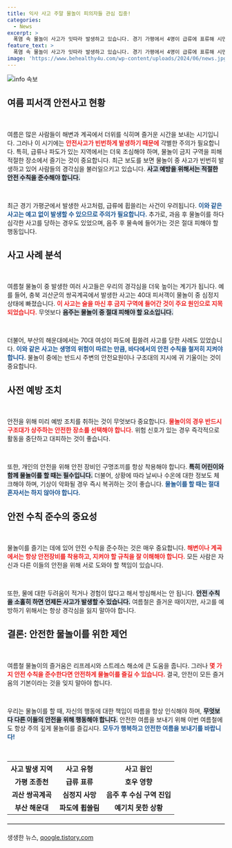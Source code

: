 ```yaml
---
title: 익사 사고 주말 물놀이 피의자들 관심 집중!
categories:
  - News
excerpt: >
  폭염 속 물놀이 사고가 잇따라 발생하고 있습니다. 경기 가평에서 4명이 급류에 표류해 시민 구조대에게 구조되었고, 충북에서는 한 피서객이 안타깝게 목숨을 잃는 사고도 있었습니다. 안전 주의가 절실합니다!
feature_text: >
  폭염 속 물놀이 사고가 잇따라 발생하고 있습니다. 경기 가평에서 4명이 급류에 표류해 시민 구조대에게 구조되었고, 충북에서는 한 피서객이 안타깝게 목숨을 잃는 사고도 있었습니다. 안전 주의가 절실합니다!
image: 'https://www.behealthy4u.com/wp-content/uploads/2024/06/news.jpg'
---
```


<p><img src="https://www.behealthy4u.com/wp-content/uploads/2024/06/news.jpg" alt="info 속보" /></p>

<h2 data-ke-size="size26">여름 피서객 안전사고 현황</h2>

<p data-ke-size="size16">&nbsp;</p>

<p>여름은 많은 사람들이 해변과 계곡에서 더위를 식히며 즐거운 시간을 보내는 시기입니다. 그러나 이 시기에는 <b><span style="color: #ee2323;">안전사고가 빈번하게 발생하기 때문에</span></b> 각별한 주의가 필요합니다. 특히, 급류나 파도가 있는 지역에서는 더욱 조심해야 하며, 물놀이 금지 구역을 피해 적절한 장소에서 즐기는 것이 중요합니다. 최근 보도를 보면 물놀이 중 사고가 빈번히 발생하고 있어 사람들의 경각심을 불러일으키고 있습니다. <b><span style="background-color: #21538527;">사고 예방을 위해서는 적절한 안전 수칙을 준수해야 합니다.</span></b> </p>

<p data-ke-size="size16">&nbsp;</p>

<p>최근 경기 가평군에서 발생한 사고처럼, 급류에 휩쓸리는 사건이 우려됩니다. <b><span style="color: #1a5490;">이와 같은 사고는 예고 없이 발생할 수 있으므로 주의가 필요합니다.</span></b> 추가로, 과음 후 물놀이를 하다 심각한 사고를 당하는 경우도 있었으며, 음주 후 물속에 들어가는 것은 절대 피해야 할 행동입니다. </p>

<h2 data-ke-size="size26">사고 사례 분석</h2>

<p data-ke-size="size16">&nbsp;</p>

<p>여름철 물놀이 중 발생한 여러 사고들은 우리의 경각심을 더욱 높이는 계기가 됩니다. 예를 들어, 충북 괴산군의 쌍곡계곡에서 발생한 사고는 40대 피서객이 물놀이 중 심정지 상태에 빠졌습니다. <b><span style="color: #ee2323;">이 사고는 술을 마신 후 금지 구역에 들어간 것이 주요 원인으로 지목되었습니다.</span></b> 무엇보다 <b><span style="background-color: #21538527;">음주는 물놀이 중 절대 피해야 할 요소입니다.</span></b> </p>

<p data-ke-size="size16">&nbsp;</p>

<p>더불어, 부산의 해운대에서는 70대 여성이 파도에 휩쓸려 사고를 당한 사례도 있었습니다. <b><span style="color: #1a5490;">이와 같은 사고는 생명의 위험이 따르는 만큼, 바다에서의 안전 수칙을 철저히 지켜야 합니다.</span></b>  물놀이 중에는 반드시 주변의 안전요원이나 구조대의 지시에 귀 기울이는 것이 중요합니다. </p>

<h2 data-ke-size="size26">사전 예방 조치</h2>

<p data-ke-size="size16">&nbsp;</p>

<p>안전을 위해 미리 예방 조치를 취하는 것이 무엇보다 중요합니다. <b><span style="color: #ee2323;">물놀이의 경우 반드시 구조대가 상주하는 안전한 장소를 선택해야 합니다.</span></b>  위험 신호가 있는 경우 즉각적으로 활동을 중단하고 대피하는 것이 좋습니다. </p>

<p data-ke-size="size16">&nbsp;</p>

<p>또한, 개인의 안전을 위해 안전 장비인 구명조끼를 항상 착용해야 합니다. <b><span style="background-color: #21538527;">특히 어린이와 함께 물놀이를 할 때는 필수입니다.</span></b>  더불어, 상황에 따라 날씨나 수온에 대한 정보도 체크해야 하며, 기상이 악화될 경우 즉시 복귀하는 것이 좋습니다. <b><span style="color: #1a5490;">물놀이를 할 때는 절대 혼자서는 하지 않아야 합니다.</span></b> </p>

<h2 data-ke-size="size26">안전 수칙 준수의 중요성</h2>

<p data-ke-size="size16">&nbsp;</p>

<p>물놀이를 즐기는 데에 있어 안전 수칙을 준수하는 것은 매우 중요합니다. <b><span style="color: #ee2323;">해변이나 계곡에서는 항상 안전장비를 착용하고, 지켜야 할 규칙을 잘 이해해야 합니다.</span></b> 모든 사람은 자신과 다른 이들의 안전을 위해 서로 도와야 할 책임이 있습니다. </p>

<p data-ke-size="size16">&nbsp;</p>

<p>또한, 물에 대한 두려움이 적거나 경험이 많다고 해서 방심해서는 안 됩니다. <b><span style="background-color: #21538527;">안전 수칙을 소홀히 하면 언제든 사고가 발생할 수 있습니다.</span></b>  여름철은 즐거운 때이지만, 사고를 예방하기 위해서는 항상 경각심을 잃지 말아야 합니다. </p>

<h2 data-ke-size="size26">결론: 안전한 물놀이를 위한 제언</h2>

<p data-ke-size="size16">&nbsp;</p>

<p>여름철 물놀이의 즐거움은 리프레시와 스트레스 해소에 큰 도움을 줍니다. 그러나 <b><span style="color: #ee2323;">몇 가지 안전 수칙을 준수한다면 안전하게 물놀이를 즐길 수 있습니다.</span></b> 결국, 안전이 모든 즐거움의 기본이라는 것을 잊지 말아야 합니다. </p>

<p data-ke-size="size16">&nbsp;</p>

<p>우리는 물놀이를 할 때, 자신의 행동에 대한 책임이 따름을 항상 인식해야 하며, <b><span style="background-color: #21538527;">무엇보다 다른 이들의 안전을 위해 행동해야 합니다.</span></b> 안전한 여름을 보내기 위해 이번 여름철에도 항상 주의 깊게 물놀이를 즐깁시다. <b><span style="color: #1a5490;">모두가 행복하고 안전한 여름을 보내기를 바랍니다!</span></b> </p>

<p data-ke-size="size16">&nbsp;</p>

<table style="width: 100%; border-collapse: collapse;">
<tr>
    <th style="text-align: center; height: 30px;">사고 발생 지역</th>
    <th style="text-align: center; height: 30px;">사고 유형</th>
    <th style="text-align: center; height: 30px;">사고 원인</th>
</tr>
<tr>
    <td style="text-align: center; height: 17px;"><b>가평 조종천</b></td>
    <td style="text-align: center; height: 17px;"><b>급류 표류</b></td>
    <td style="text-align: center; height: 17px;"><b>호우 영향</b></td>
</tr>
<tr>
    <td style="text-align: center; height: 17px;"><b>괴산 쌍곡계곡</b></td>
    <td style="text-align: center; height: 17px;"><b>심정지 사망</b></td>
    <td style="text-align: center; height: 17px;"><b>음주 후 수심 구역 진입</b></td>
</tr>
<tr>
    <td style="text-align: center; height: 17px;"><b>부산 해운대</b></td>
    <td style="text-align: center; height: 17px;"><b>파도에 휩쓸림</b></td>
    <td style="text-align: center; height: 17px;"><b>예기치 못한 상황</b></td>
</tr>
</table>

<hr style="border: 0; border-top: 1px solid #ccc; margin: 20px 0;">
생생한 뉴스, <a href="https://qoogle.tistory.com" rel="dofollow">qoogle.tistory.com</a>


